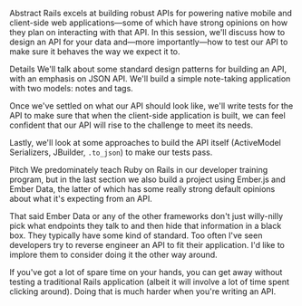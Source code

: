 Abstract
Rails excels at building robust APIs for powering native mobile and client-side web applications—some of which have strong opinions on how they plan on interacting with that API. In this session, we'll discuss how to design an API for your data and—more importantly—how to test our API to make sure it behaves the way we expect it to.

Details
We'll talk about some standard design patterns for building an API, with an emphasis on JSON API. We'll build a simple note-taking application with two models: notes and tags.

Once we've settled on what our API should look like, we'll write tests for the API to make sure that when the client-side application is built, we can feel confident that our API will rise to the challenge to meet its needs.

Lastly, we'll look at some approaches to build the API itself (ActiveModel Serializers, JBuilder, `.to_json`) to make our tests pass.

Pitch
We predominately teach Ruby on Rails in our developer training program, but in the last section we also build a project using Ember.js and Ember Data, the latter of which has some really strong default opinions about what it's expecting from an API.

That said Ember Data or any of the other frameworks don't just willy-nilly pick what endpoints they talk to and then hide that information in a black box. They typically have some kind of standard. Too often I've seen developers try to reverse engineer an API to fit their application. I'd like to implore them to consider doing it the other way around.

If you've got a lot of spare time on your hands, you can get away without testing a traditional Rails application (albeit it will involve a lot of time spent clicking around). Doing that is much harder when you're writing an API.